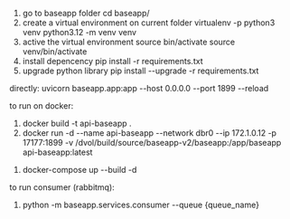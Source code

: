 1. go to baseapp folder
    cd baseapp/
2. create a virtual environment on current folder
    virtualenv -p python3 venv
    python3.12 -m venv venv
3. active the virtual environment
    source bin/activate
    source venv/bin/activate
4. install depencency
    pip install -r requirements.txt
5. upgrade python library
    pip install --upgrade -r requirements.txt

<!-- RUN APPS -->
directly:
    uvicorn baseapp.app:app --host 0.0.0.0 --port 1899 --reload

to run on docker:
<!-- Without docker compose -->
1. docker build -t api-baseapp .
2. docker run -d --name api-baseapp --network dbr0 --ip 172.1.0.12 -p 17177:1899 -v /dvol/build/source/baseapp-v2/baseapp:/app/baseapp api-baseapp:latest

<!-- With docker compose -->
1. docker-compose up --build -d

to run consumer (rabbitmq):
1. python -m baseapp.services.consumer --queue {queue_name}